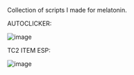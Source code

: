 Collection of scripts I made for melatonin.

AUTOCLICKER:


![image](https://github.com/user-attachments/assets/72e025ad-b711-4c37-8b25-d13f22e701ce)

TC2 ITEM ESP:


![image](https://github.com/user-attachments/assets/cb6549d7-e2e5-44f8-9905-67fd4401469c)
